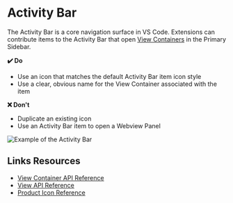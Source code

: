 # Activity Bar

The Activity Bar is a core navigation surface in VS Code. Extensions can contribute items to the Activity Bar that open [View Containers](api/ux-guidelines/views#view-containers) in the Primary Sidebar.

**✔️ Do**

- Use an icon that matches the default Activity Bar item icon style
- Use a clear, obvious name for the View Container associated with the item

**❌ Don't**

- Duplicate an existing icon
- Use an Activity Bar item to open a Webview Panel

![Example of the Activity Bar](images/examples/activity-bar.png)

## Links Resources

- [View Container API Reference](https://code.visualstudio.com/api/references/contribution-points#contributes.viewsContainers)
- [View API Reference](https://code.visualstudio.com/api/references/contribution-points#contributes.views)
- [Product Icon Reference](https://code.visualstudio.com/api/references/icons-in-labels)

